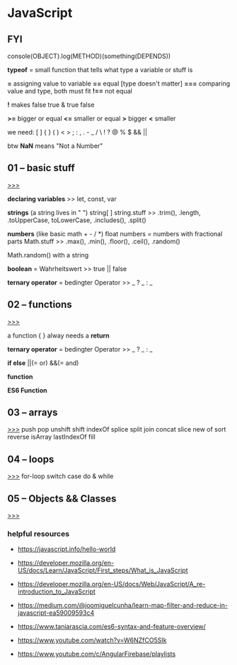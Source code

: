 # JavaScript

## FYI

console(OBJECT).log(METHOD)(something(DEPENDS))

**typeof** = small function that tells what type a variable or stuff is

**=** assigning value to variable
**==** equal [type doesn't matter]
**===** comparing value and type, both must fit
**!==** not equal

**!** makes false true & true false

**>=** bigger or equal
**<=** smaller or equal
**>** bigger
**<** smaller

we need: [ ] { } ( ) < > ; : , . - \_ / \ ! ? @ % $ && ||

btw **NaN** means "Not a Number"

## 01 – basic stuff

[>>>](01_basicStuff.js)

**declaring variables** >> let, const, var

**strings** (a string lives in " ")
string[ ]
string.stuff >> .trim(), .length, .toUpperCase, toLowerCase, .includes(), .split()

**numbers** (like basic math + - / \*)
float numbers = numbers with fractional parts
Math.stuff >> .max(), .min(), .floor(), .ceil(), .random()

Math.random() with a string

**boolean**
= Wahrheitswert >> true || false

**ternary operator**
= bedingter Operator >> _ ? _ : \_

## 02 – functions

[>>>](02_functions.js)

a function { } alway needs a **return**

**ternary operator**
= bedingter Operator >> _ ? _ : \_

**if else**
||(= or)
&&(= and)

**function**

**ES6 Function**

## 03 – arrays

[>>>](03_arrays.js)
push
pop
unshift
shift
indexOf
splice
split
join
concat
slice
new
of
sort
reverse
isArray
lastIndexOf
fill

## 04 – loops

[>>>](04_loops.js)
for-loop
switch case
do & while

## 05 – Objects && Classes

[>>>](05_Objects.js)

### helpful resources

- https://javascript.info/hello-world

- https://developer.mozilla.org/en-US/docs/Learn/JavaScript/First_steps/What_is_JavaScript

- https://developer.mozilla.org/en-US/docs/Web/JavaScript/A_re-introduction_to_JavaScript

- https://medium.com/@joomiguelcunha/learn-map-filter-and-reduce-in-javascript-ea59009593c4

- https://www.taniarascia.com/es6-syntax-and-feature-overview/

- https://www.youtube.com/watch?v=W6NZfCO5SIk

- https://www.youtube.com/c/AngularFirebase/playlists
